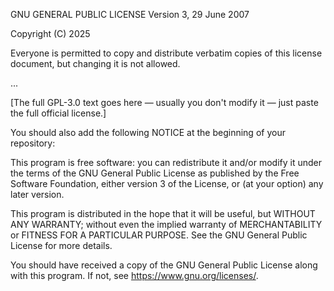 GNU GENERAL PUBLIC LICENSE
Version 3, 29 June 2007

Copyright (C) 2025

Everyone is permitted to copy and distribute verbatim copies
of this license document, but changing it is not allowed.

...

[The full GPL-3.0 text goes here — usually you don't modify it — just paste the full official license.]

You should also add the following NOTICE at the beginning of your repository:

This program is free software: you can redistribute it and/or modify
it under the terms of the GNU General Public License as published by
the Free Software Foundation, either version 3 of the License, or
(at your option) any later version.

This program is distributed in the hope that it will be useful,
but WITHOUT ANY WARRANTY; without even the implied warranty of
MERCHANTABILITY or FITNESS FOR A PARTICULAR PURPOSE. See the
GNU General Public License for more details.

You should have received a copy of the GNU General Public License
along with this program. If not, see <https://www.gnu.org/licenses/>.
